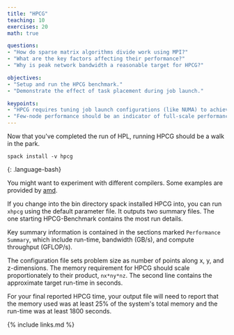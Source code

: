 ```yaml
---
title: "HPCG"
teaching: 10
exercises: 20
math: true

questions:
- "How do sparse matrix algorithms divide work using MPI?"
- "What are the key factors affecting their performance?"
- "Why is peak network bandwidth a reasonable target for HPCG?"

objectives:
- "Setup and run the HPCG benchmark."
- "Demonstrate the effect of task placement during job launch."

keypoints:
- "HPCG requires tuning job launch configurations (like NUMA) to achieve peak communication bandwidth."
- "Few-node performance should be an indicator of full-scale performance."
---
```


Now that you've completed the run of HPL, running HPCG
should be a walk in the park.
~~~
spack install -v hpcg
~~~
{: .language-bash}

You might want to experiment with different compilers.  Some
examples are provided by [amd](https://developer.amd.com/spack/hpcg-benchmark/).

If you change into the bin directory spack installed HPCG into,
you can run `xhpcg` using the default parameter file.
It outputs two summary files.  The one starting HPCG-Benchmark
contains the most run details.

Key summary information is contained in the sections
marked `Performance Summary`, which include run-time,
bandwidth (GB/s), and compute throughput (GFLOP/s).

The configuration file sets problem size as number of points
along x, y, and z-dimensions.  The memory requirement for HPCG
should scale proportionately to their product, `nx*ny*nz`.
The second line contains the approximate target run-time in seconds.

For your final reported HPCG time, your output file will need
to report that the memory used was at least 25% of the system's total
memory and the run-time was at least 1800 seconds.

{% include links.md %}
